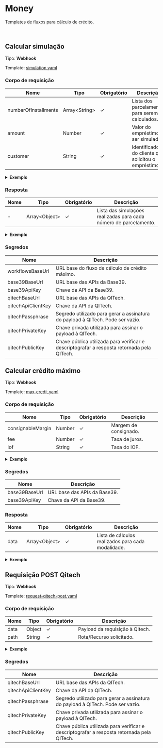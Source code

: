 # Money <!-- omit in toc -->

Templates de fluxos para cálculo de crédito.

<br>

## Calcular simulação

Tipo: **Webhook**

Template: [simulation.yaml](./simulation.yaml)

### Corpo de requisição
| Nome                 | Tipo                | Obrigatório | Descrição                                            |
| -------------------- | ------------------- | ----------- | ---------------------------------------------------- |
| numberOfInstallments | Array&lt;String&gt; | &check;     | Lista dos parcelamentos para serem calculados.       |
| amount               | Number              | &check;     | Valor do empréstimo a ser simulado.                  |
| customer             | String              | &check;     | Identificador do cliente que solicitou o empréstimo. |


<details>
    <summary><strong>Exemplo</strong></summary>

```json
{
    "numberOfInstallments": [
        6,
        12,
        24
    ],
    "amount": 999,
    "customer": "cust_abcdef123456"
}
```

</details>

### Resposta

| Nome | Tipo                | Obrigatório | Descrição                                                         |
| ---- | ------------------- | ----------- | ----------------------------------------------------------------- |
| -    | Array&lt;Object&gt; | &check;     | Lista das simulações realizadas para cada número de parcelamento. |

<details>
    <summary><strong>Exemplo</strong></summary>

```json
[
    {
        "amount": 999,
        "firstDueDate": "2022-12-30",
        "daysToIncrease": 0,
        "acquittanceLoans": [
            "loan_abcdef123456"
        ],
        "fund": "123456",
        "disbursementDate": "2022-10-31T14:30:18.103Z",
        "installments": [
            {
                "id": "c1226422-4bc5-418e-a2a2-4bec845e7ea5",
                "installments": 18,
                "allowed": true,
                "installmentValue": 629.14,
                "registerFee": 10,
                "iofValue": 251.81,
                "totalValue": 9252.81,
                "monthlyCET": 2.29,
                "yearlyCET": 31.219,
                "monthlyFee": 2,
                "yearlyFee": 26.824,
                "daysToIncrease": 0,
                "firstDueDate": "2022-12-30",
                "insuranceValue": 0,
                "insuranceType": "UNINSURED",
                "withInsurance": false,
                "insuranceFee": 0
            }
        ]
    }
]
```

</details>

### Segredos

| Nome               | Descrição                                                                                  |
| ------------------ | ------------------------------------------------------------------------------------------ |
| workflowsBaseUrl   | URL base do fluxo de cálculo de crédito máximo.                                            |
| base39BaseUrl      | URL base das APIs da Base39.                                                               |
| base39ApiKey       | Chave da API da Base39.                                                                    |
| qitechBaseUrl      | URL base das APIs da QITech.                                                               |
| qitechApiClientKey | Chave da API da QITech.                                                                    |
| qitechPassphrase   | Segredo utilizado para gerar a assinatura do payload à QITech. Pode ser vazio.             |
| qitechPrivateKey   | Chave privada utilizada para assinar o payload à QITech.                                   |
| qitechPublicKey    | Chave pública utilizada para verificar e descriptografar a resposta retornada pela QITech. |


## Calcular crédito máximo

Tipo: **Webhook**

Template: [max-credit.yaml](./max-credit.yaml)

### Corpo de requisição
| Nome              | Tipo   | Obrigatório | Descrição             |
| ----------------- | ------ | ----------- | --------------------- |
| consignableMargin | Number | &check;     | Margem de consignado. |
| fee               | Number | &check;     | Taxa de juros.        |
| iof               | String | &check;     | Taxa do IOF.          |


<details>
    <summary><strong>Exemplo</strong></summary>

```json
{
	"consignableMargin": 0.35,
	"fee": 0.02,
	"iof": 0.035
}
```

</details>

### Segredos

| Nome          | Descrição                    |
| ------------- | ---------------------------- |
| base39BaseUrl | URL base das APIs da Base39. |
| base39ApiKey  | Chave da API da Base39.      |

### Resposta

| Nome | Tipo                | Obrigatório | Descrição                                          |
| ---- | ------------------- | ----------- | -------------------------------------------------- |
| data | Array&lt;Object&gt; | &check;     | Lista de cálculos realizados para cada modalidade. |

<details>
    <summary><strong>Exemplo</strong></summary>

```json
{
	"data": [
		{
			"withEnsurance": true,
			"maxInstallment": 1300,
			"maxCredit": 15000
		},
		{
			"withEnsurance": false,
			"maxInstallment": 1300,
			"maxCredit": 7500
		}
	]
}
```

</details>

## Requisição POST Qitech

Tipo: **Webhook**

Template: [request-qitech-post.yaml](./request-qitech-post.yaml)

### Corpo de requisição
| Nome | Tipo   | Obrigatório | Descrição                       |
| ---- | ------ | ----------- | ------------------------------- |
| data | Object | &check;     | Payload da requisição à Qitech. |
| path | String | &check;     | Rota/Recurso solicitado.        |

<details>
    <summary><strong>Exemplo</strong></summary>

```json
{
	"data": {
		"borrower": {
			"person_type": "natural"
		},
		"financial": {
			"monthly_interest_rate": 0.02,
			"fine_configuration": {
				"interest_base": "calendar_days",
				"monthly_rate": 0.01,
				"contract_fine_rate": 0.02
			},
			"number_of_installments": 6,
			"interest_grace_period": 0,
			"principal_grace_period": 0,
			"disbursement_date": "2022-12-12",
			"disbursed_amount": 5000,
			"interest_type": "pre_price_days",
			"first_due_date": "2022-12-30",
			"credit_operation_type": "ccb"
		}
	},
	"path": "/debt_simulation"
}
```

</details>

### Segredos

| Nome               | Descrição                                                                                  |
| ------------------ | ------------------------------------------------------------------------------------------ |
| qitechBaseUrl      | URL base das APIs da QITech.                                                               |
| qitechApiClientKey | Chave da API da QITech.                                                                    |
| qitechPassphrase   | Segredo utilizado para gerar a assinatura do payload à QITech. Pode ser vazio.             |
| qitechPrivateKey   | Chave privada utilizada para assinar o payload à QITech.                                   |
| qitechPublicKey    | Chave pública utilizada para verificar e descriptografar a resposta retornada pela QITech. |
